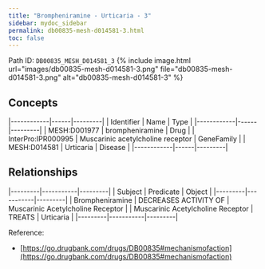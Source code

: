 ```yaml
---
title: "Brompheniramine - Urticaria - 3"
sidebar: mydoc_sidebar
permalink: db00835-mesh-d014581-3.html
toc: false 
---
```



Path ID: `DB00835_MESH_D014581_3`
{% include image.html url="images/db00835-mesh-d014581-3.png" file="db00835-mesh-d014581-3.png" alt="db00835-mesh-d014581-3" %}

## Concepts

|------------|------|---------|
| Identifier | Name | Type    |
|------------|------|---------|
| MESH:D001977 | brompheniramine | Drug |
| InterPro:IPR000995 | Muscarinic acetylcholine receptor | GeneFamily |
| MESH:D014581 | Urticaria | Disease |
|------------|------|---------|

## Relationships

|---------|-----------|---------|
| Subject | Predicate | Object  |
|---------|-----------|---------|
| Brompheniramine | DECREASES ACTIVITY OF | Muscarinic Acetylcholine Receptor |
| Muscarinic Acetylcholine Receptor | TREATS | Urticaria |
|---------|-----------|---------|

Reference: 
  - [https://go.drugbank.com/drugs/DB00835#mechanismofaction](https://go.drugbank.com/drugs/DB00835#mechanismofaction)
